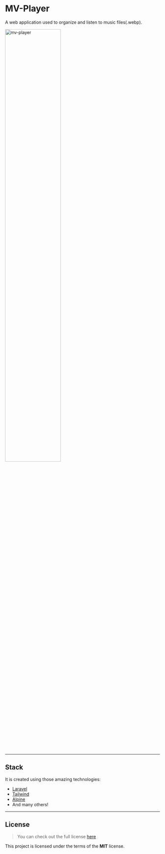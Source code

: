 # MV-Player
A web application used to organize and listen to music files(.webp).
 
<img src="./res/output.gif" alt="mv-player" width="60%" height="60%">

---

## Stack
It is created using those amazing technologies:
- [Laravel](https://laravel.com/)
- [Tailwind](https://tailwindcss.com/)
- [Alpine](https://alpinejs.dev/)
- And many others!

---

## License
>You can check out the full license [here](https://github.com/hafizhaziq307/MV-Player/blob/main/LICENSE)

This project is licensed under the terms of the **MIT** license.
